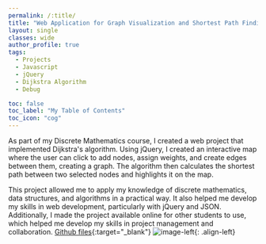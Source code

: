 ```yaml
---
permalink: /:title/
title: "Web Application for Graph Visualization and Shortest Path Finding using Dijkstra's Algorithm"
layout: single
classes: wide
author_profile: true
tags:
  - Projects
  - Javascript
  - jQuery
  - Dijkstra Algorithm
  - Debug

toc: false
toc_label: "My Table of Contents"
toc_icon: "cog"
---
```



As part of my Discrete Mathematics course, I created a web project that implemented Dijkstra's algorithm. Using jQuery, I created an interactive map where the user can click to add nodes, assign weights, and create edges between them, creating a graph. The algorithm then calculates the shortest path between two selected nodes and highlights it on the map.

This project allowed me to apply my knowledge of discrete mathematics, data structures, and algorithms in a practical way. It also helped me develop my skills in web development, particularly with jQuery and JSON. Additionally, I made the project available online for other students to use, which helped me develop my skills in project management and collaboration.
[Github files](https://bash20cu.github.io/Universidad/Proyecto_Matatica_Discreta/){:target="_blank"}
![image-left]({{"/assets/images/App-find-path.jpg"|absolute_url}}){: .align-left}